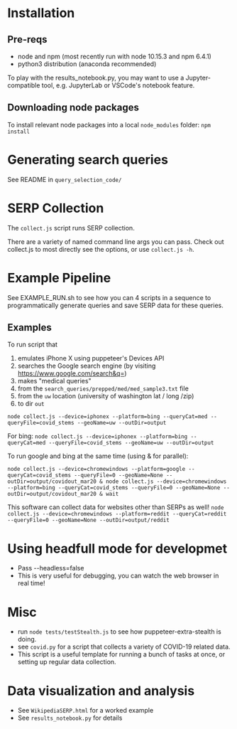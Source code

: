 # Installation
## Pre-reqs
* node and npm (most recently run with node 10.15.3 and npm 6.4.1)
* python3 distribution (anaconda recommended)

To play with the results_notebook.py, you may want to use a Jupyter-compatible tool, e.g. JupyterLab or VSCode's notebook feature.

## Downloading node packages
To install relevant node packages into a local `node_modules` folder:
`npm install`

# Generating search queries
See README in `query_selection_code/`

# SERP Collection
The `collect.js` script runs SERP collection.

There are a variety of named command line args you can pass. Check out collect.js to most directly see the options, or use `collect.js -h`.

# Example Pipeline
See EXAMPLE_RUN.sh to see how you can 4 scripts in a sequence to programmatically generate queries and save SERP data for these queries.

## Examples

To run script that
1) emulates iPhone X using puppeteer's Devices API
2) searches the Google search engine (by visiting https://www.google.com/search&q=)
3) makes "medical queries"
4) from the `search_queries/prepped/med/med_sample3.txt` file
5) from the `uw` location (university of washington lat / long /zip)
6) to dir `out`

`node collect.js --device=iphonex --platform=bing --queryCat=med --queryFile=covid_stems --geoName=uw --outDir=output`


For bing:
`node collect.js --device=iphonex --platform=bing --queryCat=med --queryFile=covid_stems --geoName=uw --outDir=output`

To run google and bing at the same time (using & for parallel):

`node collect.js --device=chromewindows --platform=google --queryCat=covid_stems --queryFile=0 --geoName=None --outDir=output/covidout_mar20 & node collect.js --device=chromewindows --platform=bing --queryCat=covid_stems --queryFile=0 --geoName=None --outDir=output/covidout_mar20 & wait`



This software can collect data for websites other than SERPs as well!
`node collect.js --device=chromewindows --platform=reddit --queryCat=reddit --queryFile=0 --geoName=None --outDir=output/reddit`


# Using headfull mode for developmet
* Pass --headless=false
* This is very useful for debugging, you can watch the web browser in real time!

# Misc
* run `node tests/testStealth.js` to see how puppeteer-extra-stealth is doing.
* see `covid.py` for a script that collects a variety of COVID-19 related data. 
* This script is a useful template for running a bunch of tasks at once, or setting up regular data collection.


# Data visualization and analysis
* See `WikipediaSERP.html` for a worked example
* See `results_notebook.py` for details


